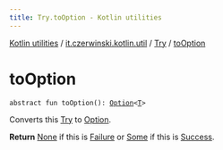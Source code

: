 ```yaml
---
title: Try.toOption - Kotlin utilities
---
```


[Kotlin utilities](../../index.html) / [it.czerwinski.kotlin.util](../index.html) / [Try](index.html) / [toOption](./to-option.html)

# toOption

`abstract fun toOption(): `[`Option`](../-option/index.html)`<`[`T`](index.html#T)`>`

Converts this [Try](index.html) to [Option](../-option/index.html).

**Return**
[None](../-none/index.html) if this is [Failure](../-failure/index.html) or [Some](../-some/index.html) if this is [Success](../-success/index.html).

